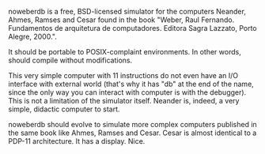 noweberdb is a free, BSD-licensed simulator for the computers Neander, Ahmes, Ramses and Cesar found in the book "Weber, Raul Fernando. Fundamentos de arquitetura de computadores. Editora Sagra Lazzato, Porto Alegre, 2000.".

It should be portable to POSIX-complaint environments. In other words, should compile without modifications.

This very simple computer with 11 instructions do not even have an I/O interface with external world (that's why it has "db" at the end of the name, since the only way you can interact with computer is with the debugger). This is not a limitation of the simulator itself. Neander is, indeed, a very simple, didactic computer to start.

noweberdb should evolve to simulate more complex computers published in the same book like Ahmes, Ramses and Cesar. Cesar is almost identical to a PDP-11 architecture. It has a display. Nice.